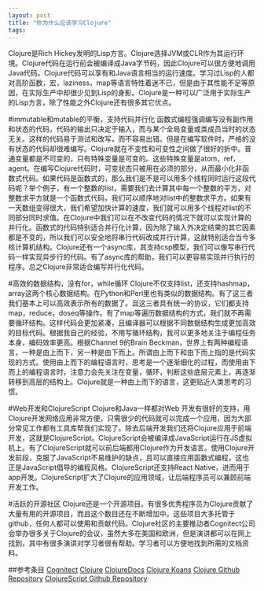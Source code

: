 ```yaml
---
layout: post
title: "你为什么应该学习Clojure"
tags:
---
```

Clojure是Rich Hickey发明的Lisp方言。Clojure选择JVM或CLR作为其运行环境。Clojure代码在运行前会被编译成Java字节码，因此Clojure可以很方便地调用Java代码。Clojure代码可以享有和Java语言相当的运行速度。学习过Lisp的人都对高阶函数，宏，laziness，map等语言特性着迷不已，但是由于其性能不足等原因，在实际生产中却很少见到Lisp的身影。Clojure是一种可以广泛用于实际生产的Lisp方言，除了性能之外Clojure还有很多其它优点。

#immutable和mutable的平衡，支持代码并行化
函数式编程强调编写没有副作用和状态的代码，代码的输出只决定于输入，而与某个全局变量或类成员当时的状态无关。这样的代码易于测试和改写，而不容易出错。但是在编写软件时，严格的没有状态的代码却很难编写。Clojure就在不变性和可变性之间做了很好的折中。普通变量都是不可变的，只有特殊变量是可变的。这些特殊变量是atom，ref，agent。在编写Clojure代码时，可变状态只被用在必须的部分，从而最小化非函数式代码。如果代码是函数式的，那么我们是不是可以用多个线程同时运行这段代码呢？举个例子，有一个整数的list，需要我们去计算其中每一个整数的平方，对整数求平方就是一个函数式代码，我们可以顺序地对list中的整数求平方。如果有一天数组变得很大，我们希望加快计算的速度，我们就可以用多个线程对list的不同部分同时求值。在Clojure中我们可以在不改变代码的情况下就可以实现计算的并行化。函数式的代码特别适合并行化计算，因为除了输入外决定结果的其它因素都是不变的，所以我们可以安全地将串行代码改成并行计算，这就特别适合当今多核计算机结构。Clojure还有一个async库，其支持csp模型，我们可以像写串行代码一样实现异步行的代码。有了async库的帮助，我们可以更容易实现并行执行的程序。总之Clojure非常适合编写并行化代码。

#高效的数据结构，没有for，while循环
Clojure不仅支持list，还支持hashmap，array这两个核心数据结构。在Python和Perl里也有类似的数据结构。有了这三者我们基本上可以高效表示所有的数据了。且这三者具有统一的协议，它们都支持map，reduce，doseq等操作。有了map等遍历数据结构的方式，我们就不再需要循环结构。这样代码会更加紧凑，且编译器可以根据不同数据结构生成更加高效的目标代码。根据我自己的经验，不用写循环结构，我可以更多地关注于编程任务本身，编码效率更高。根据Channel 9的Brain Beckman，世界上有两种编程语言，一种是由上而下，另一种是由下而上。所谓由上而下和由下而上指的是代码实现的方式。使用由上而下的编程语言时，思考是一个逐渐细化的过程，而使用由下而上的编程语言时，注意力会先关注在变量，循环，判断这些底层元素上，再逐渐转移到高层的结构上。Clojure就是一种由上而下的语言，这更贴近人类思考的习惯。

#Web开发和ClojureScript
Clojure和Java一样都对Web 开发有很好的支持，用Clojure开发网络应用非常方便，只需很少的代码就可以完成一个应用，因为大部分常见工作都有工具库帮我们实现了。除去后端开发我们还将Clojure应用于前端开发，这就是ClojureScript。ClojureScript会被编译成JavaScript运行在JS虚拟机上。有了ClojureScript就可以前后端都用Clojure作为开发语言。使用Clojure开发前段，克服了JavaScript不易维护的缺点，且可以直接应用函数式编程，这也正是JavaScript倡导的编程风格。ClojureScript还支持React Native，进而用于app开发。ClojureScript扩大了Clojure的应用领域，让后端程序员可以兼顾前端开发工作。

#活跃的开源社区
Clojure还是一个开源项目。有很多优秀程序员为Clojure贡献了大量有用的开源项目，而且这个数目还在不断增加中。这些项目大多托管于github，任何人都可以使用和贡献代码。Clojure社区的主要推动者Cognitect公司会举办很多关于Clojure的会议，虽然大多在美国和欧洲，但是演讲都可以在网上找到，其中有很多演讲对学习者很有帮助。学习者可以方便地找到所需的文档资料。

##参考条目
[Cognitect][cognitect-site]
[Clojure][clojure-site]
[ClojureDocs][clojure-docs]
[Clojure Koans][clojure-koans]
[Clojure Github Repository][clojure-github]
[ClojureScript Github Repository][clojurescript-github]

[cognitect-site]: http://www.cognitect.com/
[clojure-site]: http://www.clojure.org/
[clojure-docs]: http://clojuredocs.org/
[clojure-koans]: http://clojurekoans.com/
[clojure-github]: https://github.com/clojure/clojure
[clojurescript-github]: https://github.com/clojure/clojurescript

